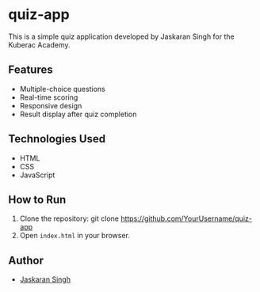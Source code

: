 # quiz-app

This is a simple quiz application developed by Jaskaran Singh for the Kuberac Academy.

## Features

- Multiple-choice questions
- Real-time scoring
- Responsive design
- Result display after quiz completion

## Technologies Used

- HTML
- CSS
- JavaScript

## How to Run

1. Clone the repository:
git clone https://github.com/YourUsername/quiz-app
2. Open `index.html` in your browser.

## Author

- [Jaskaran Singh](https://github.com/YourUsername)
